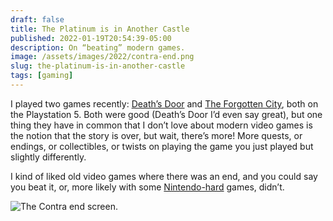 ```yaml
---
draft: false
title: The Platinum is in Another Castle
published: 2022-01-19T20:54:39-05:00
description: On “beating” modern games.
image: /assets/images/2022/contra-end.png
slug: the-platinum-is-in-another-castle
tags: [gaming]
---
```

I played two games recently: [Death’s Door][1] and [The Forgotten City][2], both on the Playstation 5. Both were good (Death’s Door I’d even say great), but one thing they have in common that I don’t love about modern video games is the notion that the story is over, but wait, there’s more! More quests, or endings, or collectibles, or twists on playing the game you just played but slightly differently.

I kind of liked old video games where there was an end, and you could say you beat it, or, more likely with some [Nintendo-hard][3] games, didn’t.

![The Contra end screen.][image-1]

[1]:	https://store.playstation.com/en-us/concept/10003808
[2]:	https://store.playstation.com/en-us/product/UP1309-PPSA03026_00-THEFORGOTTENCITY
[3]:	https://tvtropes.org/pmwiki/pmwiki.php/Main/NintendoHard

[image-1]:	/assets/images/2022/contra-end.png